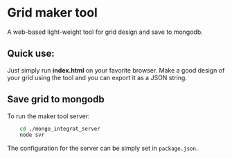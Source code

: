 # Grid maker tool

A web-based light-weight tool for grid design and save to mongodb.

## Quick use:

Just simply run **index.html** on your favorite browser. Make a good design of your grid using the tool and you can export it as a JSON string.

## Save grid to mongodb

To run the maker tool server:

```bash
    cd ./mongo_integrat_server
    node svr
```

The configuration for the server can be simply set in `package.json`.